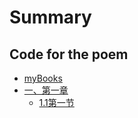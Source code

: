 # Summary

## Code for the poem

* [myBooks](README.md)
* [一、第一章](yi-3001-di-yi-zhang.md)
  * [1.1第一节](yi-di-yi-zhang/1.1-di-yi-jie.md)

